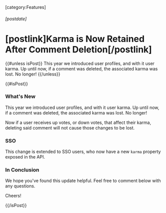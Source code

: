[category:Features]
###### [postdate]
# [postlink]Karma is Now Retained After Comment Deletion[/postlink]

{{#unless isPost}}
This year we introduced user profiles, and with it user karma. Up until now, if a comment was deleted, the associated karma was lost. No longer!
{{/unless}}

{{#isPost}}

### What's New

This year we introduced user profiles, and with it user karma. Up until now, if a comment was deleted, the associated karma was lost. No longer!

Now if a user receives up votes, or down votes, that affect their karma, deleting said comment will not cause those changes to be lost.

### SSO

This change is extended to SSO users, who now have a new `karma` property exposed in the API.

### In Conclusion

We hope you've found this update helpful. Feel free to comment below with any questions.

Cheers!

{{/isPost}}
